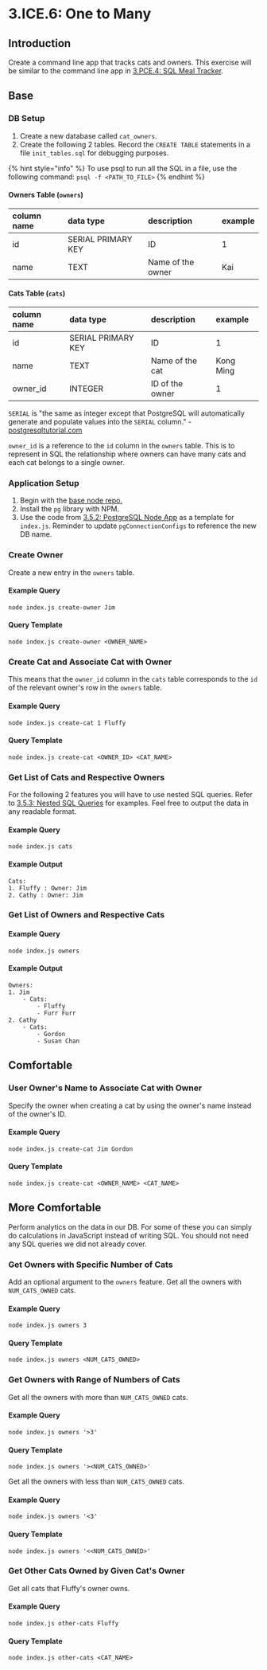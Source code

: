 # 3.ICE.6: One to Many

## Introduction

Create a command line app that tracks cats and owners. This exercise will be similar to the command line app in [3.PCE.4: SQL Meal Tracker](../3.poce-post-class-exercises/3.poce.4-sql-meal-keeper.md). 

## Base

### DB Setup

1. Create a new database called `cat_owners`. 
2. Create the following 2 tables. Record the `CREATE TABLE` statements in a file `init_tables.sql` for debugging purposes. 

{% hint style="info" %}
To use psql to run all the SQL in a file, use the following command: `psql -f <PATH_TO_FILE>`
{% endhint %}

#### Owners Table \(`owners`\)

| column name | data type | description | example |
| :--- | :--- | :--- | :--- |
| id | SERIAL PRIMARY KEY | ID | 1 |
| name | TEXT | Name of the owner | Kai |

#### Cats Table \(`cats`\)

| column name | data type | description | example |
| :--- | :--- | :--- | :--- |
| id | SERIAL PRIMARY KEY | ID | 1 |
| name | TEXT | Name of the cat | Kong Ming |
| owner\_id | INTEGER | ID of the owner | 1 |

`SERIAL` is "the same as integer except that PostgreSQL will automatically generate and populate values into the `SERIAL` column." - [postgresqltutorial.com](https://www.postgresqltutorial.com/postgresql-data-types/#:~:text=Integer%20%28%20INT%20%29%20is%20a%204,or%20AUTOINCREMENT%20column%20in%20SQLite.)

`owner_id` is a reference to the `id` column in the `owners` table. This is to represent in SQL the relationship where owners can have many cats and each cat belongs to a single owner.

### Application Setup

1. Begin with the [base node repo.](https://github.com/rocketacademy/base-node-swe1)
2. Install the `pg` library with NPM.
3. Use the code from [3.5.2: PostgreSQL Node App](../3.5-sql-applications/3.5.2-postgresql-node-app.md#select) as a template for `index.js`. Reminder to update `pgConnectionConfigs` to reference the new DB name.

### Create Owner

Create a new entry in the `owners` table.

#### Example Query

```text
node index.js create-owner Jim
```

#### Query Template

```text
node index.js create-owner <OWNER_NAME>
```

### Create Cat and Associate Cat with Owner

This means that the `owner_id` column in the `cats` table corresponds to the `id` of the relevant owner's row in the `owners` table.

#### Example Query

```text
node index.js create-cat 1 Fluffy
```

#### Query Template

```text
node index.js create-cat <OWNER_ID> <CAT_NAME>
```

### Get List of Cats and Respective Owners

For the following 2 features you will have to use nested SQL queries. Refer to [3.5.3: Nested SQL Queries](../3.5-sql-applications/3.5.3-nested-sql-queries.md) for examples. Feel free to output the data in any readable format.

#### Example Query

```text
node index.js cats
```

#### Example Output

```text
Cats:
1. Fluffy : Owner: Jim
2. Cathy : Owner: Jim
```

### Get List of Owners and Respective Cats

#### Example Query

```text
node index.js owners
```

#### Example Output

```text
Owners:
1. Jim
    - Cats:
        - Fluffy
        - Furr Furr
2. Cathy
    - Cats:
        - Gordon
        - Susan Chan
```

## Comfortable

### User Owner's Name to Associate Cat with Owner

Specify the owner when creating a cat by using the owner's name instead of the owner's ID.

#### Example Query

```text
node index.js create-cat Jim Gordon 
```

#### Query Template

```text
node index.js create-cat <OWNER_NAME> <CAT_NAME>
```

## More Comfortable

Perform analytics on the data in our DB. For some of these you can simply do calculations in JavaScript instead of writing SQL. You should not need any SQL queries we did not already cover.

### Get Owners with Specific Number of Cats

Add an optional argument to the `owners` feature. Get all the owners with `NUM_CATS_OWNED` cats.

#### Example Query

```text
node index.js owners 3
```

#### Query Template

```text
node index.js owners <NUM_CATS_OWNED>
```

### Get Owners with Range of Numbers of Cats

Get all the owners with more than `NUM_CATS_OWNED` cats.

#### Example Query

```text
node index.js owners '>3'
```

#### Query Template

```text
node index.js owners '><NUM_CATS_OWNED>'
```

Get all the owners with less than `NUM_CATS_OWNED` cats.

#### Example Query

```text
node index.js owners '<3'
```

#### Query Template

```text
node index.js owners '<<NUM_CATS_OWNED>'
```

### Get Other Cats Owned by Given Cat's Owner

Get all cats that Fluffy's owner owns.

#### Example Query

```text
node index.js other-cats Fluffy
```

#### Query Template

```text
node index.js other-cats <CAT_NAME>
```


